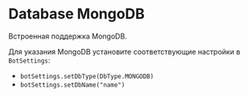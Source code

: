# Database MongoDB

Встроенная поддержка MongoDB.

Для указания MongoDB установите соответствующие настройки в `BotSettings`:

- `botSettings.setDbType(DbType.MONGODB)`
- `botSettings.setDbName("name")`